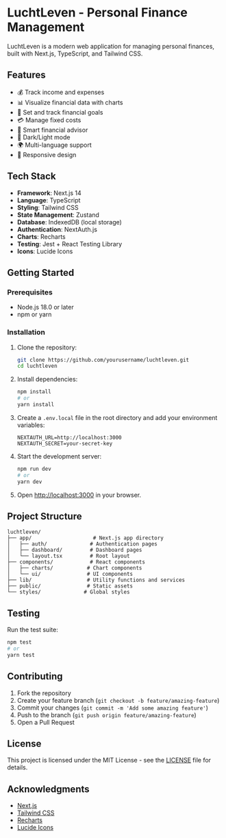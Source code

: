 # LuchtLeven - Personal Finance Management

LuchtLeven is a modern web application for managing personal finances, built with Next.js, TypeScript, and Tailwind CSS.

## Features

- 💰 Track income and expenses
- 📊 Visualize financial data with charts
- 🎯 Set and track financial goals
- 💳 Manage fixed costs
- 🤖 Smart financial advisor
- 🌙 Dark/Light mode
- 🌍 Multi-language support
- 📱 Responsive design

## Tech Stack

- **Framework**: Next.js 14
- **Language**: TypeScript
- **Styling**: Tailwind CSS
- **State Management**: Zustand
- **Database**: IndexedDB (local storage)
- **Authentication**: NextAuth.js
- **Charts**: Recharts
- **Testing**: Jest + React Testing Library
- **Icons**: Lucide Icons

## Getting Started

### Prerequisites

- Node.js 18.0 or later
- npm or yarn

### Installation

1. Clone the repository:
   ```bash
   git clone https://github.com/yourusername/luchtleven.git
   cd luchtleven
   ```

2. Install dependencies:
   ```bash
   npm install
   # or
   yarn install
   ```

3. Create a `.env.local` file in the root directory and add your environment variables:
   ```
   NEXTAUTH_URL=http://localhost:3000
   NEXTAUTH_SECRET=your-secret-key
   ```

4. Start the development server:
   ```bash
   npm run dev
   # or
   yarn dev
   ```

5. Open [http://localhost:3000](http://localhost:3000) in your browser.

## Project Structure

```
luchtleven/
├── app/                    # Next.js app directory
│   ├── auth/              # Authentication pages
│   ├── dashboard/         # Dashboard pages
│   └── layout.tsx         # Root layout
├── components/            # React components
│   ├── charts/           # Chart components
│   └── ui/               # UI components
├── lib/                  # Utility functions and services
├── public/               # Static assets
└── styles/              # Global styles
```

## Testing

Run the test suite:

```bash
npm test
# or
yarn test
```

## Contributing

1. Fork the repository
2. Create your feature branch (`git checkout -b feature/amazing-feature`)
3. Commit your changes (`git commit -m 'Add some amazing feature'`)
4. Push to the branch (`git push origin feature/amazing-feature`)
5. Open a Pull Request

## License

This project is licensed under the MIT License - see the [LICENSE](LICENSE) file for details.

## Acknowledgments

- [Next.js](https://nextjs.org/)
- [Tailwind CSS](https://tailwindcss.com/)
- [Recharts](https://recharts.org/)
- [Lucide Icons](https://lucide.dev/) 